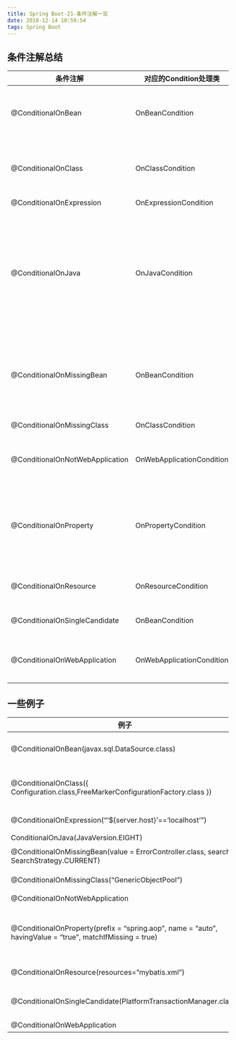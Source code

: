 ```yaml
---
title: Spring Boot-21-条件注解一览
date: 2018-12-14 10:59:54
tags: Spring Boot
---
```


## 条件注解总结
条件注解|	对应的Condition处理类|	处理逻辑
--|--|--
@ConditionalOnBean|	OnBeanCondition|	Spring容器中是否存在对应的实例。可以通过实例的类型、类名、注解、昵称去容器中查找(可以配置从当前容器中查找或者父容器中查找或者两者一起查找)这些属性都是数组，通过”与”的关系进行查找
@ConditionalOnClass|	OnClassCondition|	类加载器中是否存在对应的类。可以通过Class指定(value属性)或者Class的全名指定(name属性)。如果是多个类或者多个类名的话，关系是”与”关系，也就是说这些类或者类名都必须同时在类加载器中存在
@ConditionalOnExpression|	OnExpressionCondition|	判断SpEL 表达式是否成立
@ConditionalOnJava|	OnJavaCondition|	指定Java版本是否符合要求。内部有2个属性value和range。value表示一个枚举的Java版本，range表示比这个老或者新于等于指定的Java版本(默认是新于等于)。内部会基于某些jdk版本特有的类去类加载器中查询，比如如果是jdk9，类加载器中需要存在java.security.cert.URICertStoreParameters；如果是jdk8，类加载器中需要存在java.util.function.Function；如果是jdk7，类加载器中需要存在java.nio.file.Files；如果是jdk6，类加载器中需要存在java.util.ServiceLoader
@ConditionalOnMissingBean|	OnBeanCondition|	Spring容器中是否缺少对应的实例。可以通过实例的类型、类名、注解、昵称去容器中查找(可以配置从当前容器中查找或者父容器中查找或者两者一起查找)这些属性都是数组，通过”与”的关系进行查找。还多了2个属性ignored(类名)和ignoredType(类名)，匹配的过程中会忽略这些bean
@ConditionalOnMissingClass|	OnClassCondition|	跟ConditionalOnClass的处理逻辑一样，只是条件相反，在类加载器中不存在对应的类
@ConditionalOnNotWebApplication|	OnWebApplicationCondition|	应用程序是否是非Web程序，没有提供属性，只是一个标识。会从判断Web程序特有的类是否存在，环境是否是Servlet环境，容器是否是Web容器等
@ConditionalOnProperty|	OnPropertyCondition|	应用环境中的屬性是否存在。提供prefix、name、havingValue以及matchIfMissing属性。prefix表示属性名的前缀，name是属性名，havingValue是具体的属性值，matchIfMissing是个boolean值，如果属性不存在，这个matchIfMissing为true的话，会继续验证下去，否则属性不存在的话直接就相当于匹配不成功
@ConditionalOnResource|	OnResourceCondition|	是否存在指定的资源文件。只有一个属性resources，是个String数组。会从类加载器中去查询对应的资源文件是否存在
@ConditionalOnSingleCandidate|	OnBeanCondition|	Spring容器中是否存在且只存在一个对应的实例。只有3个属性value、type、search。跟ConditionalOnBean中的这3种属性值意义一样
@ConditionalOnWebApplication|	OnWebApplicationCondition|	应用程序是否是Web程序，没有提供属性，只是一个标识。会从判断Web程序特有的类是否存在，环境是否是Servlet环境，容器是否是Web容器等

## 一些例子
例子|	例子意义
--|--
@ConditionalOnBean(javax.sql.DataSource.class)|	Spring容器或者所有父容器中需要存在至少一个javax.sql.DataSource类的实例
@ConditionalOnClass({ Configuration.class,FreeMarkerConfigurationFactory.class })|	类加载器中必须存在Configuration和FreeMarkerConfigurationFactory这两个类
@ConditionalOnExpression(“‘${server.host}’==’localhost’”)|	server.host配置项的值需要是localhost
ConditionalOnJava(JavaVersion.EIGHT)|	Java版本至少是8
@ConditionalOnMissingBean(value = ErrorController.class, search = SearchStrategy.CURRENT)|	Spring当前容器中不存在ErrorController类型的bean
@ConditionalOnMissingClass(“GenericObjectPool”)|	类加载器中不能存在GenericObjectPool这个类
@ConditionalOnNotWebApplication|	必须在非Web应用下才会生效
@ConditionalOnProperty(prefix = “spring.aop”, name = “auto”, havingValue = “true”, matchIfMissing = true)|	应用程序的环境中必须有spring.aop.auto这项配置，且它的值是true或者环境中不存在spring.aop.auto配置(matchIfMissing为true)
@ConditionalOnResource(resources=”mybatis.xml”)|	类加载路径中必须存在mybatis.xml文件
@ConditionalOnSingleCandidate(PlatformTransactionManager.class)|	Spring当前或父容器中必须存在PlatformTransactionManager这个类型的实例，且只有一个实例
@ConditionalOnWebApplication|	必须在Web应用下才会生效
